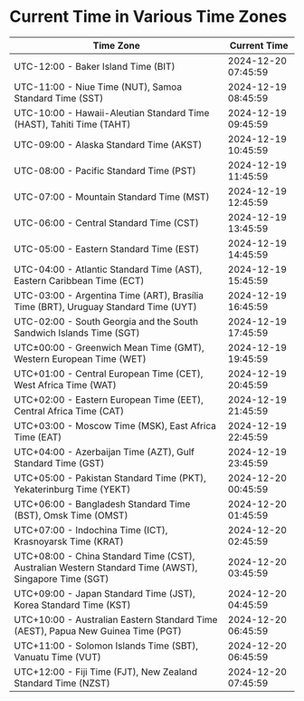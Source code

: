 # Current Time in Various Time Zones

| Time Zone | Current Time |
|-----------|--------------|
| UTC-12:00 - Baker Island Time (BIT) | 2024-12-20 07:45:59 |
| UTC-11:00 - Niue Time (NUT), Samoa Standard Time (SST) | 2024-12-19 08:45:59 |
| UTC-10:00 - Hawaii-Aleutian Standard Time (HAST), Tahiti Time (TAHT) | 2024-12-19 09:45:59 |
| UTC-09:00 - Alaska Standard Time (AKST) | 2024-12-19 10:45:59 |
| UTC-08:00 - Pacific Standard Time (PST) | 2024-12-19 11:45:59 |
| UTC-07:00 - Mountain Standard Time (MST) | 2024-12-19 12:45:59 |
| UTC-06:00 - Central Standard Time (CST) | 2024-12-19 13:45:59 |
| UTC-05:00 - Eastern Standard Time (EST) | 2024-12-19 14:45:59 |
| UTC-04:00 - Atlantic Standard Time (AST), Eastern Caribbean Time (ECT) | 2024-12-19 15:45:59 |
| UTC-03:00 - Argentina Time (ART), Brasília Time (BRT), Uruguay Standard Time (UYT) | 2024-12-19 16:45:59 |
| UTC-02:00 - South Georgia and the South Sandwich Islands Time (SGT) | 2024-12-19 17:45:59 |
| UTC±00:00 - Greenwich Mean Time (GMT), Western European Time (WET) | 2024-12-19 19:45:59 |
| UTC+01:00 - Central European Time (CET), West Africa Time (WAT) | 2024-12-19 20:45:59 |
| UTC+02:00 - Eastern European Time (EET), Central Africa Time (CAT) | 2024-12-19 21:45:59 |
| UTC+03:00 - Moscow Time (MSK), East Africa Time (EAT) | 2024-12-19 22:45:59 |
| UTC+04:00 - Azerbaijan Time (AZT), Gulf Standard Time (GST) | 2024-12-19 23:45:59 |
| UTC+05:00 - Pakistan Standard Time (PKT), Yekaterinburg Time (YEKT) | 2024-12-20 00:45:59 |
| UTC+06:00 - Bangladesh Standard Time (BST), Omsk Time (OMST) | 2024-12-20 01:45:59 |
| UTC+07:00 - Indochina Time (ICT), Krasnoyarsk Time (KRAT) | 2024-12-20 02:45:59 |
| UTC+08:00 - China Standard Time (CST), Australian Western Standard Time (AWST), Singapore Time (SGT) | 2024-12-20 03:45:59 |
| UTC+09:00 - Japan Standard Time (JST), Korea Standard Time (KST) | 2024-12-20 04:45:59 |
| UTC+10:00 - Australian Eastern Standard Time (AEST), Papua New Guinea Time (PGT) | 2024-12-20 06:45:59 |
| UTC+11:00 - Solomon Islands Time (SBT), Vanuatu Time (VUT) | 2024-12-20 06:45:59 |
| UTC+12:00 - Fiji Time (FJT), New Zealand Standard Time (NZST) | 2024-12-20 07:45:59 |
